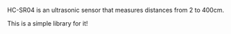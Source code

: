 HC-SR04 is an ultrasonic sensor that measures distances from 2 to 400cm.



This is a simple library for it!

